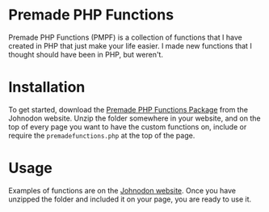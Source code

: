 
# Premade PHP Functions

Premade PHP Functions (PMPF) is a collection of functions that I have created in PHP that just make your life easier. I made new functions that I thought should have been in PHP, but weren't.



# Installation

To get started, download the [Premade PHP Functions Package](https://www.johnodon.com/resources/product.php?id=4&name=pmpf) from the Johnodon website. Unzip the folder somewhere in your website, and on the top of every page you want to have the custom functions on, include or require the `premadefunctions.php` at the top of the page.


# Usage

Examples of functions are on the [Johnodon website](https://www.johnodon.com/pmpf/). Once you have unzipped the folder and included it on your page, you are ready to use it.
<!--stackedit_data:
eyJoaXN0b3J5IjpbLTE2NTQ4NjY4NzldfQ==
-->